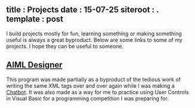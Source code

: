 title : Projects
date : 15-07-25
siteroot : .
template : post
---
I build projects mostly for fun, learning something or making something useful is always a great byproduct. Below are some links to some of my projects. I hope they can be useful to someone.

## [AIML Designer](https://github.com/wastevensv/AIML-Designer)
This program was made partially as a byproduct of the tedious work of writing the same XML tags over and over again while I was making a [Chatbot](https://github.com/wastevensv/Chatbot). It was also made as a way for me to practice using User Controls in Visual Basic for a programming competition I was preparing for.

